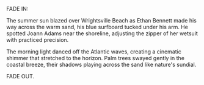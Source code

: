 FADE IN:

The summer sun blazed over Wrightsville Beach as Ethan Bennett made his way across the warm sand, his blue surfboard tucked under his arm. He spotted Joann Adams near the shoreline, adjusting the zipper of her wetsuit with practiced precision.

The morning light danced off the Atlantic waves, creating a cinematic shimmer that stretched to the horizon. Palm trees swayed gently in the coastal breeze, their shadows playing across the sand like nature's sundial.

FADE OUT.